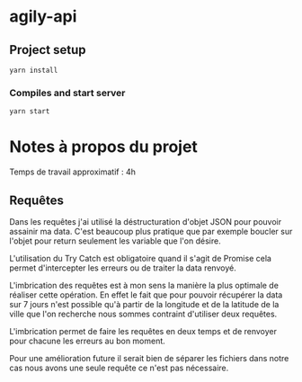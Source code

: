 # agily-api

## Project setup
```
yarn install
```

### Compiles and start server
```
yarn start
```

# Notes à propos du projet

Temps de travail approximatif : 4h

## Requêtes

Dans les requêtes j'ai utilisé la déstructuration d'objet JSON pour pouvoir assainir ma data. C'est beaucoup plus pratique que par exemple boucler sur l'objet pour return seulement les variable que l'on désire.

L'utilisation du Try Catch est obligatoire quand il s'agit de Promise cela permet d'intercepter les erreurs ou de traiter la data renvoyé.

L'imbrication des requêtes est à mon sens la manière la plus optimale de réaliser cette opération. En effet le fait que pour pouvoir récupérer la data sur 7 jours n'est possible qu'à partir de la longitude et de la latitude de la ville que l'on recherche nous sommes contraint d'utiliser deux requêtes.

L'imbrication permet de faire les requêtes en deux temps et de renvoyer pour chacune les erreurs au bon moment.

Pour une amélioration future il serait bien de séparer les fichiers dans notre cas nous avons une seule requête ce n'est pas nécessaire.
